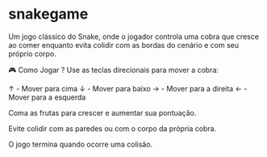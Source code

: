 # snakegame


Um jogo clássico do Snake, onde o jogador controla uma cobra que cresce ao comer enquanto evita colidir com as bordas do cenário e com seu próprio corpo.

🎮 Como Jogar ?
Use as teclas direcionais para mover a cobra:

↑ - Mover para cima
↓ - Mover para baixo
→ - Mover para a direita
← - Mover para a esquerda

Coma as frutas para crescer e aumentar sua pontuação.

Evite colidir com as paredes ou com o corpo da própria cobra.

O jogo termina quando ocorre uma colisão.